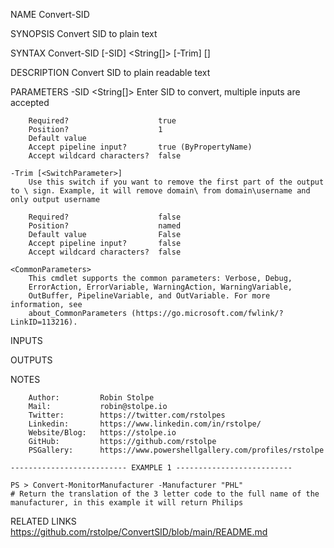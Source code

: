 ﻿
NAME
    Convert-SID
    
SYNOPSIS
    Convert SID to plain text
    
    
SYNTAX
    Convert-SID [-SID] <String[]> [-Trim] [<CommonParameters>]
    
    
DESCRIPTION
    Convert SID to plain readable text
    

PARAMETERS
    -SID <String[]>
        Enter SID to convert, multiple inputs are accepted
        
        Required?                    true
        Position?                    1
        Default value                
        Accept pipeline input?       true (ByPropertyName)
        Accept wildcard characters?  false
        
    -Trim [<SwitchParameter>]
        Use this switch if you want to remove the first part of the output to \ sign. Example, it will remove domain\ from domain\username and only output username
        
        Required?                    false
        Position?                    named
        Default value                False
        Accept pipeline input?       false
        Accept wildcard characters?  false
        
    <CommonParameters>
        This cmdlet supports the common parameters: Verbose, Debug,
        ErrorAction, ErrorVariable, WarningAction, WarningVariable,
        OutBuffer, PipelineVariable, and OutVariable. For more information, see
        about_CommonParameters (https://go.microsoft.com/fwlink/?LinkID=113216). 
    
INPUTS
    
OUTPUTS
    
NOTES
    
    
        Author:         Robin Stolpe
        Mail:           robin@stolpe.io
        Twitter:        https://twitter.com/rstolpes
        Linkedin:       https://www.linkedin.com/in/rstolpe/
        Website/Blog:   https://stolpe.io
        GitHub:         https://github.com/rstolpe
        PSGallery:      https://www.powershellgallery.com/profiles/rstolpe
    
    -------------------------- EXAMPLE 1 --------------------------
    
    PS > Convert-MonitorManufacturer -Manufacturer "PHL"
    # Return the translation of the 3 letter code to the full name of the manufacturer, in this example it will return Philips
    
    
    
    
    
    
    
RELATED LINKS
    https://github.com/rstolpe/ConvertSID/blob/main/README.md


